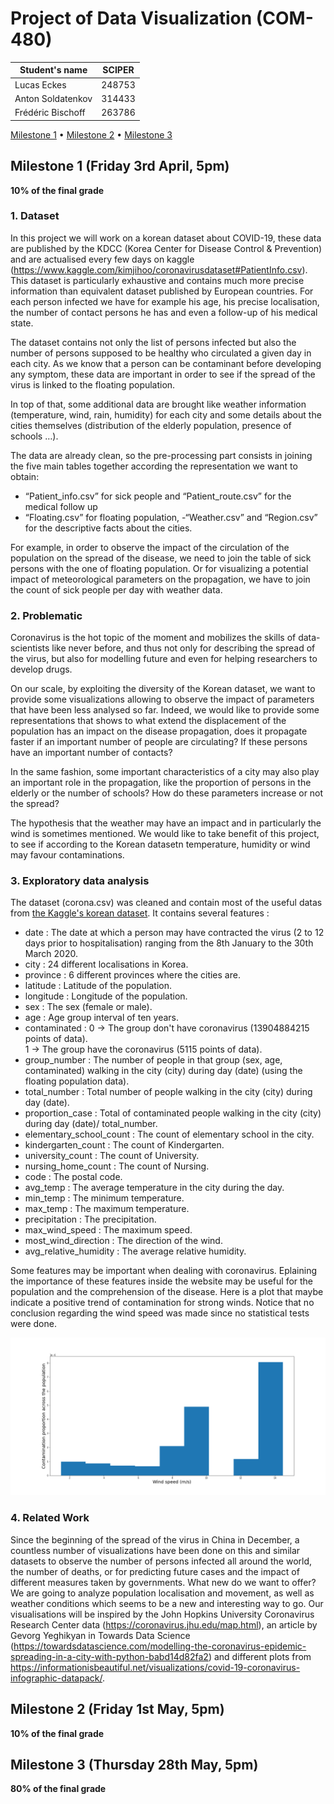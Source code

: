 # Project of Data Visualization (COM-480)

| Student's name | SCIPER |
| -------------- | ------ |
|Lucas Eckes|248753|
|Anton Soldatenkov|314433|
|Frédéric Bischoff |263786|

[Milestone 1](#milestone-1-friday-3rd-april-5pm) • [Milestone 2](#milestone-2-friday-1st-may-5pm) • [Milestone 3](#milestone-3-thursday-28th-may-5pm)

## Milestone 1 (Friday 3rd April, 5pm)

**10% of the final grade**
### 1. Dataset
In this project we will work on a korean dataset about COVID-19, these data are published by the KDCC (Korea Center for Disease Control & Prevention) and are actualised every few days on kaggle (https://www.kaggle.com/kimjihoo/coronavirusdataset#PatientInfo.csv). This dataset is particularly exhaustive and contains much more precise information than equivalent dataset published by European countries. For each person infected we have for example his age, his precise localisation, the number of contact persons he has and even a follow-up of his medical state. 

The dataset contains not only the list of persons infected but also the number of persons supposed to be healthy who circulated a given day in each city. As we know that a person can be contaminant before developing any symptom, these data are important in order to see if the spread of the virus is linked to the floating population.

In top of that, some additional data are brought like weather information (temperature, wind, rain, humidity) for each city and some details about the cities themselves (distribution of the elderly population, presence of schools …). 

The data are already clean, so the pre-processing part consists in joining the five main tables together according the representation we want to obtain:
- “Patient_info.csv” for sick people and “Patient_route.csv” for the medical follow up
- “Floating.csv” for floating population,
-“Weather.csv” and “Region.csv” for the descriptive facts about the cities.

For example, in order to observe the impact of the circulation of the population on the spread of the disease, we need to join the table of sick persons with the one of floating population. Or for visualizing a potential impact of meteorological parameters on the propagation, we have to join the count of sick people per day with weather data. 

### 2. Problematic

Coronavirus is the hot topic of the moment and mobilizes the skills of data-scientists like never before, and thus not only for describing the spread of the virus, but also for modelling future and even for helping researchers to develop drugs.

On our scale, by exploiting the diversity of the Korean dataset, we want to provide some visualizations allowing to observe the impact of parameters that have been less analysed so far. Indeed, we would like to provide some representations that shows to what extend the displacement of the population has an impact on the disease propagation, does it propagate faster if an important number of people are circulating? If these persons have an important number of contacts? 

In the same fashion, some important characteristics of a city may also play an important role in the propagation, like the proportion of persons in the elderly or the number of schools? How do these parameters increase or not the spread?

The hypothesis that the weather may have an impact and in particularly the wind is sometimes mentioned. We would like to take benefit of this project, to see if according to the Korean datasetn temperature, humidity or wind may favour contaminations. 


### 3. Exploratory data analysis

The dataset (corona.csv) was cleaned and contain most of the useful datas from [the Kaggle's korean dataset](https://www.kaggle.com/kimjihoo/coronavirusdataset#TimeProvince.csv). It contains several features : 
- date : The date at which a person may have contracted the virus (2 to 12 days prior to hospitalisation) ranging from the 8th January to the 30th March 2020.
- city : 24 different localisations in Korea.
- province : 6 different provinces where the cities are.
- latitude : Latitude of the population.
- longitude : Longitude of the population.
- sex : The sex (female or male).
- age : Age group interval of ten years.
- contaminated : 0 -> The group don't have coronavirus (13904884215 points of data).<br/>
1 -> The group have the coronavirus (5115 points of data).
- group_number : The number of people in that group (sex, age, contaminated) walking in the city (city) during day (date) (using the floating population data).
- total_number : Total number of people walking in the city (city) during day (date).
- proportion_case : Total of contaminated people walking in the city (city) during day (date)/ total_number.
- elementary_school_count : The count of elementary school in the city.
- kindergarten_count : The count of Kindergarten.
- university_count : The count of University.
- nursing_home_count : The count of Nursing.
- code : The postal code.
- avg_temp : The average temperature in the city during the day.
- min_temp : The minimum temperature.
- max_temp : The maximum temperature.
- precipitation : The precipitation.
- max_wind_speed : The maximum speed.
- most_wind_direction : The direction of the wind.
- avg_relative_humidity : The average relative humidity.

Some features may be important when dealing with coronavirus. Eplaining the importance of these features inside the website may be useful for the population and the comprehension of the disease. Here is a plot that maybe indicate a positive trend of contamination for strong winds. Notice that no conclusion regarding the wind speed was made since no statistical tests were done.

![wind_speed](graph/wind_speed.png)


### 4. Related Work

Since the beginning of the spread of the virus in China in December, a countless number of visualizations have been done on this and similar datasets to observe the number of persons infected all around the world, the number of deaths, or for predicting future cases and the impact of different measures taken by governments. What new do we want to offer? We are going to analyze population localisation and movement, as well as weather conditions which seems to be a new and interesting way to go. Our visualisations will be inspired by the John Hopkins University Coronavirus Research Center data (https://coronavirus.jhu.edu/map.html), an article by Gevorg Yeghikyan in Towards Data Science (https://towardsdatascience.com/modelling-the-coronavirus-epidemic-spreading-in-a-city-with-python-babd14d82fa2) and different plots from https://informationisbeautiful.net/visualizations/covid-19-coronavirus-infographic-datapack/.
## Milestone 2 (Friday 1st May, 5pm)

**10% of the final grade**




## Milestone 3 (Thursday 28th May, 5pm)

**80% of the final grade**

